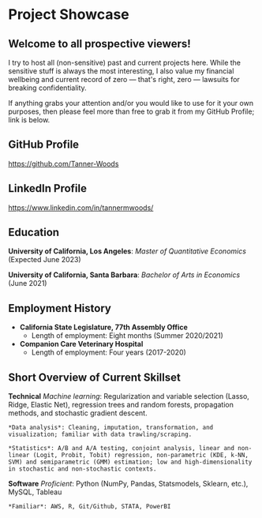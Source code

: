 # Project Showcase

## Welcome to all prospective viewers!

I try to host all (non-sensitive) past and current projects here. While the sensitive stuff is always the most interesting, I also value my financial wellbeing and current record of zero — that's right, zero — lawsuits for breaking confidentiality.


If anything grabs your attention and/or you would like to use for it your own purposes, then please feel more than free to grab it from my GitHub Profile; link is below.

## GitHub Profile
https://github.com/Tanner-Woods

## LinkedIn Profile
https://www.linkedin.com/in/tannermwoods/

## Education
**University of California, Los Angeles**: *Master of Quantitative Economics* (Expected June 2023)

**University of California, Santa Barbara**: *Bachelor of Arts in Economics* (June 2021)

## Employment History
- **California State Legislature, 77th Assembly Office** 
    - Length of employment: Eight months (Summer 2020/2021)
- **Companion Care Veterinary Hospital**
    - Length of employment: Four years (2017-2020)

## Short Overview of Current Skillset
**Technical**
    *Machine learning*: Regularization and variable selection (Lasso, Ridge, Elastic Net), regression trees and random forests, propagation methods, and stochastic gradient descent.
		
    *Data analysis*: Cleaning, imputation, transformation, and visualization; familiar with data trawling/scraping.

    *Statistics*: A/B and A/A testing, conjoint analysis, linear and non-linear (Logit, Probit, Tobit) regression, non-parametric (KDE, k-NN, SVM) and semiparametric (GMM) estimation; low and high-dimensionality in stochastic and non-stochastic contexts.

**Software**
    *Proficient*: Python (NumPy, Pandas, Statsmodels, Sklearn, etc.), MySQL, Tableau

	*Familiar*: AWS, R, Git/Github, STATA, PowerBI

